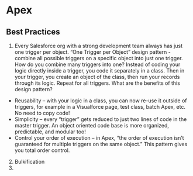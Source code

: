 # Apex
## Best Practices
1. Every Salesforce org with a strong development team always has just one trigger per object.  “One Trigger per Object” design pattern - combine all possible triggers on a specific object into just one trigger. 
How do you combine many triggers into one?
Instead of coding your logic directly inside a trigger, you code it separately in a class. Then in your trigger, you create an object of the class, then run your records through its logic. Repeat for all triggers.
What are the benefits of this design pattern?
* Reusability – with your logic in a class, you can now re-use it outside of triggers, for example in a Visualforce page, test class, batch Apex, etc. No need to copy code!
* Simplicity – every “trigger” gets reduced to just two lines of code in the master trigger. An object oriented code base is more organized, predictable, and modular too!
* Control your order of execution – in Apex, “the order of execution isn’t guaranteed for multiple triggers on the same object.” This pattern gives you total order control.

2. Bulkification
3. 